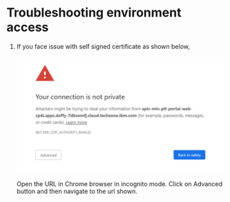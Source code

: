 Troubleshooting environment access
=====================================================================================

1. If you face issue with self signed certificate as shown below,
	
	![](images/advanced.png)
	
	Open the URL in Chrome browser in incognito mode.
	Click on Advanced button and then navigate to the url shown.
	
